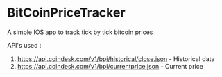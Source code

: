 # BitCoinPriceTracker
A simple IOS app to track tick by tick bitcoin prices

API's used :

1. https://api.coindesk.com/v1/bpi/historical/close.json - Historical data
2. https://api.coindesk.com/v1/bpi/currentprice.json - Current price 
